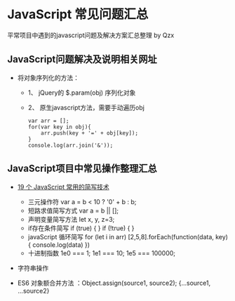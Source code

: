 # JavaScript 常见问题汇总
平常项目中遇到的javascript问题及解决方案汇总整理 by Qzx
## JavaScript问题解决及说明相关网址
- 将对象序列化的方法：
	- 1、 jQuery的 $.param(obj) 序列化对象
	- 2、 原生javascript方法，需要手动遍历obj
	
		```
		var arr = [];
		for(var key in obj){
		    arr.push(key + '=' + obj[key]);
		}
		console.log(arr.join('&'));
		``` 

## JavaScript项目中常见操作整理汇总
- [19 个 JavaScript 常用的简写技术](https://juejin.im/post/5948db9661ff4b006c061b2b)
	- 三元操作符  var a = b < 10 ? '0' + b : b;
	- 短路求值简写方式 var a = b || [];
	- 声明变量简写方法 let x, y, z=3;
	- if存在条件简写 if (true) { }   if (!true) { }
	- javaScript 循环简写 for (let i in arr)  [2,5,8].forEach(function(data, key){ console.log(data)  })
	- 十进制指数  1e0 === 1;  1e1 === 10; 1e5 === 100000;
- 字符串操作

- ES6 对象额合并方法 ：Object.assign(source1, source2);
  {...source1, ...source2}


